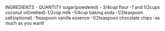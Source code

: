 INGREDIENTS        - QUANTITY
sugar(powdered)    - 3/4cup
flour              -1 and 1/2cups
coconut oil(melted)-1/2cup
milk               -1/4cup
baking soda        -1/2teaspoon
salt(optional)     -1teaspoon
vanilla essence    -1/2teaspoon 
chocolate chips    -as much as you want!